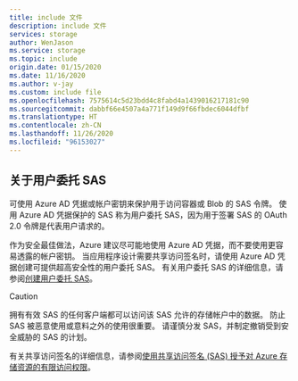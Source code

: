 ```yaml
---
title: include 文件
description: include 文件
services: storage
author: WenJason
ms.service: storage
ms.topic: include
origin.date: 01/15/2020
ms.date: 11/16/2020
ms.author: v-jay
ms.custom: include file
ms.openlocfilehash: 7575614c5d23bdd4c8fabd4a1439016217181c90
ms.sourcegitcommit: dabbf66e4507a4a771f149d9f66fbdec6044dfbf
ms.translationtype: HT
ms.contentlocale: zh-CN
ms.lasthandoff: 11/26/2020
ms.locfileid: "96153027"
---
```

## <a name="about-the-user-delegation-sas"></a>关于用户委托 SAS

可使用 Azure AD 凭据或帐户密钥来保护用于访问容器或 Blob 的 SAS 令牌。 使用 Azure AD 凭据保护的 SAS 称为用户委托 SAS，因为用于签署 SAS 的 OAuth 2.0 令牌是代表用户请求的。

作为安全最佳做法，Azure 建议尽可能地使用 Azure AD 凭据，而不要使用更容易透露的帐户密钥。 当应用程序设计需要共享访问签名时，请使用 Azure AD 凭据创建可提供超高安全性的用户委托 SAS。 有关用户委托 SAS 的详细信息，请参阅[创建用户委托 SAS](https://docs.microsoft.com/rest/api/storageservices/create-user-delegation-sas)。

> [!CAUTION]
> 拥有有效 SAS 的任何客户端都可以访问该 SAS 允许的存储帐户中的数据。 防止 SAS 被恶意使用或意料之外的使用很重要。 请谨慎分发 SAS，并制定撤销受到安全威胁的 SAS 的计划。

有关共享访问签名的详细信息，请参阅[使用共享访问签名 (SAS) 授予对 Azure 存储资源的有限访问权限](../articles/storage/common/storage-sas-overview.md)。
